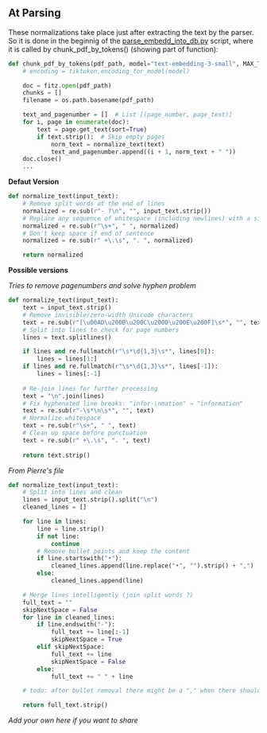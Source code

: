 ## At Parsing
These normalizations take place just after extracting the text by the parser. So it is done in the beginnig of the [parse_embedd_into_db.py](https://github.com/dc91/RAG/blob/main/parse_embedd_into_db.py) script, where it is called by chunk_pdf_by_tokens() (showing part of function):
 
```python
def chunk_pdf_by_tokens(pdf_path, model="text-embedding-3-small", MAX_TOKENS=MAX_TOKENS, OVERLAP=OVERLAP):
    # encoding = tiktoken.encoding_for_model(model)

    doc = fitz.open(pdf_path)
    chunks = []
    filename = os.path.basename(pdf_path)

    text_and_pagenumber = []  # List [(page_number, page_text)]
    for i, page in enumerate(doc):
        text = page.get_text(sort=True)
        if text.strip():  # Skip empty pages
            norm_text = normalize_text(text)
            text_and_pagenumber.append((i + 1, norm_text + " "))
    doc.close()
    ...
```

**Defaut Version**

```python
def normalize_text(input_text):
    # Remove split words at the end of lines
    normalized = re.sub(r"- ?\n", "", input_text.strip())
    # Replace any sequence of whitespace (including newlines) with a single space
    normalized = re.sub(r"\s+", " ", normalized)
    # Don't keep space if end of sentence
    normalized = re.sub(r" +\.\s", ". ", normalized)

    return normalized
```

**Possible versions**

*Tries to remove pagenumbers and solve hyphen problem*

```python
def normalize_text(input_text):
    text = input_text.strip()
    # Remove invisible/zero-width Unicode characters
    text = re.sub(r"[\u00AD\u200B\u200C\u200D\u200E\u200F]\s*", "", text)
    # Split into lines to check for page numbers
    lines = text.splitlines()

    if lines and re.fullmatch(r"\s*\d{1,3}\s*", lines[0]):
        lines = lines[1:]
    if lines and re.fullmatch(r"\s*\d{1,3}\s*", lines[-1]):
        lines = lines[:-1]
        
    # Re-join lines for further processing
    text = "\n".join(lines)
    # Fix hyphenated line breaks: "infor-\nmation" → "information"
    text = re.sub(r"-\s*\n\s*", "", text)
    # Normalize whitespace
    text = re.sub(r"\s+", " ", text)
    # Clean up space before punctuation
    text = re.sub(r" +\.\s", ". ", text)
    
    return text.strip()
```

*From Pierre's file*
```python
def normalize_text(input_text):
    # Split into lines and clean
    lines = input_text.strip().split("\n")
    cleaned_lines = []

    for line in lines:
        line = line.strip()
        if not line:
            continue
        # Remove bullet points and keep the content
        if line.startswith("•"):
            cleaned_lines.append(line.replace("•", "").strip() + ",")
        else:
            cleaned_lines.append(line)

    # Merge lines intelligently (join split words ?)
    full_text = ""
    skipNextSpace = False
    for line in cleaned_lines:
        if line.endswith("-"):
            full_text += line[:-1]
            skipNextSpace = True
        elif skipNextSpace:
            full_text += line
            skipNextSpace = False
        else:
            full_text += " " + line

    # todo: after bullet removal there might be a "," when there should be a "."

    return full_text.strip()
```
*Add your own here if you want to share*
